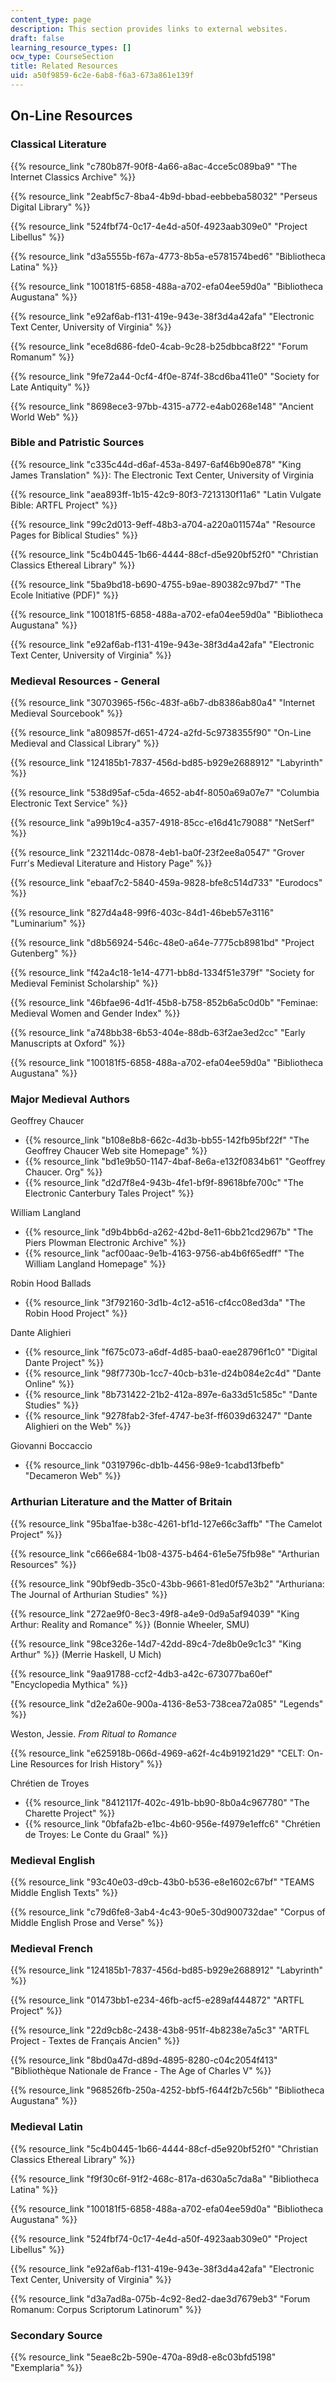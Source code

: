 ```yaml
---
content_type: page
description: This section provides links to external websites.
draft: false
learning_resource_types: []
ocw_type: CourseSection
title: Related Resources
uid: a50f9859-6c2e-6ab8-f6a3-673a861e139f
---
```

## On-Line Resources

### Classical Literature

{{% resource_link "c780b87f-90f8-4a66-a8ac-4cce5c089ba9" "The Internet Classics Archive" %}}

{{% resource_link "2eabf5c7-8ba4-4b9d-bbad-eebbeba58032" "Perseus Digital Library" %}}

{{% resource_link "524fbf74-0c17-4e4d-a50f-4923aab309e0" "Project Libellus" %}}

{{% resource_link "d3a5555b-f67a-4773-8b5a-e5781574bed6" "Bibliotheca Latina" %}}

{{% resource_link "100181f5-6858-488a-a702-efa04ee59d0a" "Bibliotheca Augustana" %}}

{{% resource_link "e92af6ab-f131-419e-943e-38f3d4a42afa" "Electronic Text Center, University of Virginia" %}}

{{% resource_link "ece8d686-fde0-4cab-9c28-b25dbbca8f22" "Forum Romanum" %}}

{{% resource_link "9fe72a44-0cf4-4f0e-874f-38cd6ba411e0" "Society for Late Antiquity" %}}

{{% resource_link "8698ece3-97bb-4315-a772-e4ab0268e148" "Ancient World Web" %}}

### Bible and Patristic Sources

{{% resource_link "c335c44d-d6af-453a-8497-6af46b90e878" "King James Translation" %}}: The Electronic Text Center, University of Virginia

{{% resource_link "aea893ff-1b15-42c9-80f3-7213130f11a6" "Latin Vulgate Bible: ARTFL Project" %}}

{{% resource_link "99c2d013-9eff-48b3-a704-a220a011574a" "Resource Pages for Biblical Studies" %}}

{{% resource_link "5c4b0445-1b66-4444-88cf-d5e920bf52f0" "Christian Classics Ethereal Library" %}}

{{% resource_link "5ba9bd18-b690-4755-b9ae-890382c97bd7" "The Ecole Initiative (PDF)" %}}

{{% resource_link "100181f5-6858-488a-a702-efa04ee59d0a" "Bibliotheca Augustana" %}}

{{% resource_link "e92af6ab-f131-419e-943e-38f3d4a42afa" "Electronic Text Center, University of Virginia" %}}

### Medieval Resources - General

{{% resource_link "30703965-f56c-483f-a6b7-db8386ab80a4" "Internet Medieval Sourcebook" %}}

{{% resource_link "a809857f-d651-4724-a2fd-5c9738355f90" "On-Line Medieval and Classical Library" %}}

{{% resource_link "124185b1-7837-456d-bd85-b929e2688912" "Labyrinth" %}}

{{% resource_link "538d95af-c5da-4652-ab4f-8050a69a07e7" "Columbia Electronic Text Service" %}}

{{% resource_link "a99b19c4-a357-4918-85cc-e16d41c79088" "NetSerf" %}}

{{% resource_link "232114dc-0878-4eb1-ba0f-23f2ee8a0547" "Grover Furr's Medieval Literature and History Page" %}}

{{% resource_link "ebaaf7c2-5840-459a-9828-bfe8c514d733" "Eurodocs" %}}

{{% resource_link "827d4a48-99f6-403c-84d1-46beb57e3116" "Luminarium" %}}

{{% resource_link "d8b56924-546c-48e0-a64e-7775cb8981bd" "Project Gutenberg" %}}

{{% resource_link "f42a4c18-1e14-4771-bb8d-1334f51e379f" "Society for Medieval Feminist Scholarship" %}}

{{% resource_link "46bfae96-4d1f-45b8-b758-852b6a5c0d0b" "Feminae: Medieval Women and Gender Index" %}}

{{% resource_link "a748bb38-6b53-404e-88db-63f2ae3ed2cc" "Early Manuscripts at Oxford" %}}

{{% resource_link "100181f5-6858-488a-a702-efa04ee59d0a" "Bibliotheca Augustana" %}}

### Major Medieval Authors

Geoffrey Chaucer

- {{% resource_link "b108e8b8-662c-4d3b-bb55-142fb95bf22f" "The Geoffrey Chaucer Web site Homepage" %}}
- {{% resource_link "bd1e9b50-1147-4baf-8e6a-e132f0834b61" "Geoffrey Chaucer. Org" %}}
- {{% resource_link "d2d7f8e4-943b-4fe1-bf9f-89618bfe700c" "The Electronic Canterbury Tales Project" %}}

William Langland

- {{% resource_link "d9b4bb6d-a262-42bd-8e11-6bb21cd2967b" "The Piers Plowman Electronic Archive" %}}
- {{% resource_link "acf00aac-9e1b-4163-9756-ab4b6f65edff" "The William Langland Homepage" %}}

Robin Hood Ballads

- {{% resource_link "3f792160-3d1b-4c12-a516-cf4cc08ed3da" "The Robin Hood Project" %}}

Dante Alighieri

- {{% resource_link "f675c073-a6df-4d85-baa0-eae28796f1c0" "Digital Dante Project" %}}
- {{% resource_link "98f7730b-1cc7-40cb-b31e-d24b084e2c4d" "Dante Online" %}}
- {{% resource_link "8b731422-21b2-412a-897e-6a33d51c585c" "Dante Studies" %}}
- {{% resource_link "9278fab2-3fef-4747-be3f-ff6039d63247" "Dante Alighieri on the Web" %}}

Giovanni Boccaccio

- {{% resource_link "0319796c-db1b-4456-98e9-1cabd13fbefb" "Decameron Web" %}}

### Arthurian Literature and the Matter of Britain

{{% resource_link "95ba1fae-b38c-4261-bf1d-127e66c3affb" "The Camelot Project" %}}

{{% resource_link "c666e684-1b08-4375-b464-61e5e75fb98e" "Arthurian Resources" %}}

{{% resource_link "90bf9edb-35c0-43bb-9661-81ed0f57e3b2" "Arthuriana: The Journal of Arthurian Studies" %}}

{{% resource_link "272ae9f0-8ec3-49f8-a4e9-0d9a5af94039" "King Arthur: Reality and Romance" %}} (Bonnie Wheeler, SMU)

{{% resource_link "98ce326e-14d7-42dd-89c4-7de8b0e9c1c3" "King Arthur" %}} (Merrie Haskell, U Mich)

{{% resource_link "9aa91788-ccf2-4db3-a42c-673077ba60ef" "Encyclopedia Mythica" %}}

{{% resource_link "d2e2a60e-900a-4136-8e53-738cea72a085" "Legends" %}}

Weston, Jessie. *From Ritual to Romance*

{{% resource_link "e625918b-066d-4969-a62f-4c4b91921d29" "CELT: On-Line Resources for Irish History" %}}

Chrétien de Troyes

- {{% resource_link "8412117f-402c-491b-bb90-8b0a4c967780" "The Charette Project" %}}
- {{% resource_link "0bfafa2b-e1bc-4b60-956e-f4979e1effc6" "Chrétien de Troyes: Le Conte du Graal" %}}

### Medieval English

{{% resource_link "93c40e03-d9cb-43b0-b536-e8e1602c67bf" "TEAMS Middle English Texts" %}}

{{% resource_link "c79d6fe8-3ab4-4c43-90e5-30d900732dae" "Corpus of Middle English Prose and Verse" %}}

### Medieval French

{{% resource_link "124185b1-7837-456d-bd85-b929e2688912" "Labyrinth" %}}

{{% resource_link "01473bb1-e234-46fb-acf5-e289af444872" "ARTFL Project" %}}

{{% resource_link "22d9cb8c-2438-43b8-951f-4b8238e7a5c3" "ARTFL Project - Textes de Français Ancien" %}}

{{% resource_link "8bd0a47d-d89d-4895-8280-c04c2054f413" "Bibliothèque Nationale de France - The Age of Charles V" %}}

{{% resource_link "968526fb-250a-4252-bbf5-f644f2b7c56b" "Bibliotheca Augustana" %}}

### Medieval Latin

{{% resource_link "5c4b0445-1b66-4444-88cf-d5e920bf52f0" "Christian Classics Ethereal Library" %}}

{{% resource_link "f9f30c6f-91f2-468c-817a-d630a5c7da8a" "Bibliotheca Latina" %}}

{{% resource_link "100181f5-6858-488a-a702-efa04ee59d0a" "Bibliotheca Augustana" %}}

{{% resource_link "524fbf74-0c17-4e4d-a50f-4923aab309e0" "Project Libellus" %}}

{{% resource_link "e92af6ab-f131-419e-943e-38f3d4a42afa" "Electronic Text Center, University of Virginia" %}}

{{% resource_link "d3a7ad8a-075b-4c92-8ed2-dae3d7679eb3" "Forum Romanum: Corpus Scriptorum Latinorum" %}}

### Secondary Source

{{% resource_link "5eae8c2b-590e-470a-89d8-e8c03bfd5198" "Exemplaria" %}}